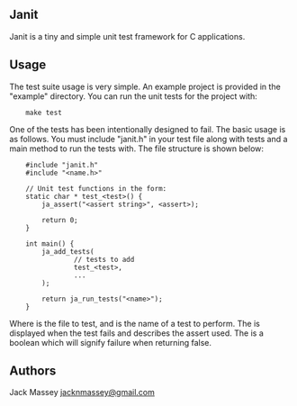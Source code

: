 ## Janit

Janit is a tiny and simple unit test framework for C applications.

## Usage
The test suite usage is very simple. An example project is provided in the
"example" directory. You can run the unit tests for the project with:

        make test

One of the tests has been intentionally designed to fail. The basic usage is as
follows. You must include "janit.h" in your test file along with tests and a
main method to run the tests with. The file structure is shown below:

        #include "janit.h"
        #include "<name.h>"

        // Unit test functions in the form:
        static char * test_<test>() {
            ja_assert("<assert string>", <assert>);

            return 0;
        }

        int main() {
            ja_add_tests(
                    // tests to add
                    test_<test>,
                    ...
            );

            return ja_run_tests("<name>");
        }

Where <name> is the file to test, and <test> is the name of a test to perform.
The <assert string> is displayed when the test fails and describes the assert
used. The <assert> is a boolean which will signify failure when returning
false.

## Authors

Jack Massey <jacknmassey@gmail.com>

